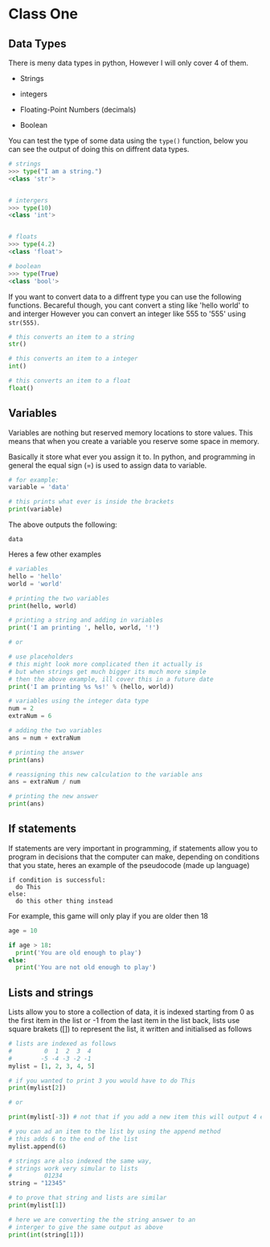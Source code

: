 # Class One

## Data Types

There is meny data types in python, However I will only cover 4 of them.
* Strings

* integers

* Floating-Point Numbers (decimals)

* Boolean

You can test the type of some data using the `type()` function, below you can see
the output of doing this on diffrent data types.
```python
# strings
>>> type("I am a string.")
<class 'str'>


# intergers
>>> type(10)
<class 'int'>


# floats
>>> type(4.2)
<class 'float'>

# boolean
>>> type(True)
<class 'bool'>
```

If you want to convert data to a diffrent type you can use the following functions.
Becareful though, you cant convert a sting like 'hello world' to and interger However
you can convert an integer like 555 to '555' using `str(555)`.

```python
# this converts an item to a string
str()

# this converts an item to a integer
int()

# this converts an item to a float
float()
```

## Variables

Variables are nothing but reserved memory locations to store values. This means that when you create a variable you reserve some space in memory.

Basically it store what ever you assign it to.
In python, and programming in general the equal sign (=)
is used to assign data to variable.

```python
# for example:
variable = 'data'

# this prints what ever is inside the brackets
print(variable)
```
The above outputs the following:
```
data
```
Heres a few other examples

```python
# variables
hello = 'hello'
world = 'world'

# printing the two variables
print(hello, world)

# printing a string and adding in variables
print('I am printing ', hello, world, '!')

# or

# use placeholders
# this might look more complicated then it actually is
# but when strings get much bigger its much more simple
# then the above example, ill cover this in a future date
print('I am printing %s %s!' % (hello, world))

# variables using the integer data type
num = 2
extraNum = 6

# adding the two variables
ans = num + extraNum

# printing the answer
print(ans)

# reassigning this new calculation to the variable ans
ans = extraNum / num

# printing the new answer
print(ans)
```

## If statements

If statements are very important in programming, if statements allow you to program in decisions that the computer can make, depending on conditions that you state, heres an example of the pseudocode (made up language)
```
if condition is successful:
  do This
else:
  do this other thing instead
```
For example, this game will only play if you are older then 18
```python
age = 10

if age > 18:
  print('You are old enough to play')
else:
  print('You are not old enough to play')
```

## Lists and strings

Lists allow you to store a collection of data, it is indexed starting from 0 as the first item in the list or -1 from the last item in the list back, lists use square brakets ([]) to represent the list, it written and initialised as follows

```python
# lists are indexed as follows
#         0  1  2  3  4
#        -5 -4 -3 -2 -1
mylist = [1, 2, 3, 4, 5]

# if you wanted to print 3 you would have to do This
print(mylist[2])

# or

print(mylist[-3]) # not that if you add a new item this will output 4 etc

# you can ad an item to the list by using the append method
# this adds 6 to the end of the list
mylist.append(6)

# strings are also indexed the same way,
# strings work very simular to lists
#         01234
string = "12345"

# to prove that string and lists are similar
print(mylist[1])

# here we are converting the the string answer to an
# interger to give the same output as above
print(int(string[1]))
```
